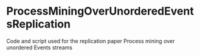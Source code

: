 # ProcessMiningOverUnorderedEventsReplication
Code and script used for the replication paper Process mining over unordered Events streams
